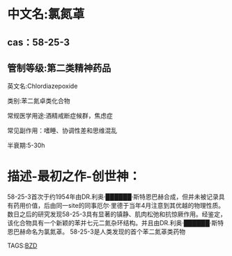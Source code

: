# 中文名:氯氮䓬
## cas：58-25-3
## 管制等级:第二类精神药品

英文名:Chlordiazepoxide

类别:苯二氮卓类化合物

常规医学用途:酒精戒断症候群，焦虑症

常见副作用：嗜睡、协调性差和思维混乱

半衰期:5-30h

# 描述-最初之作-创世神：
58-25-3首次于约1954年由DR.利奥·██████·斯特恩巴赫合成，但并未被记录具有药用价值，后由同一site的同事厄尔·里德于当年4月注意到其优越的物理性质。数日之后的研究发现58-25-3具有显著的镇静、肌肉松弛和抗惊厥作用。经鉴定，该化合物具有一个新颖的苯并七元二氮杂环结构。并且由DR.利奥·██████·斯特恩巴赫命名为氯氮䓬。
58-25-3是人类发现的首个苯二氮䓬类药物

TAGS:[BZD](https://github.com/SalviaSWC/FreeODwiki/blob/main/%E6%A0%87%E7%AD%BE/BZD.md "BZD")
